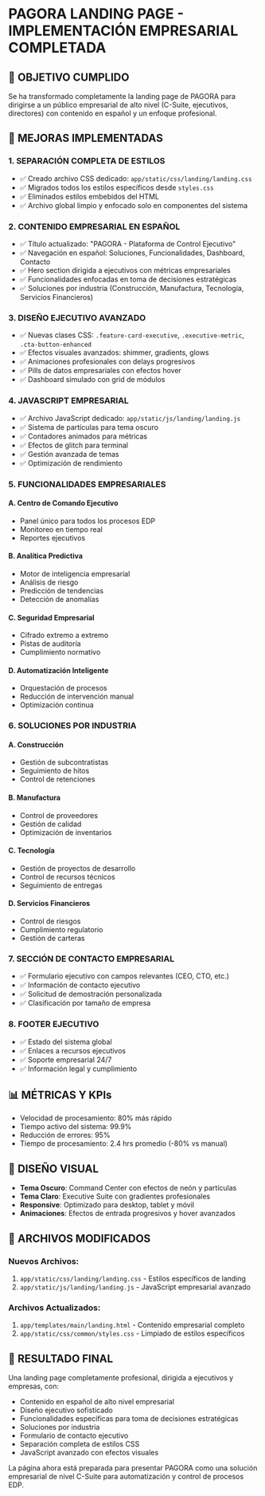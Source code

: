 # PAGORA LANDING PAGE - IMPLEMENTACIÓN EMPRESARIAL COMPLETADA

## 🎯 OBJETIVO CUMPLIDO

Se ha transformado completamente la landing page de PAGORA para dirigirse a un público empresarial de alto nivel (C-Suite, ejecutivos, directores) con contenido en español y un enfoque profesional.

## 🚀 MEJORAS IMPLEMENTADAS

### 1. SEPARACIÓN COMPLETA DE ESTILOS

- ✅ Creado archivo CSS dedicado: `app/static/css/landing/landing.css`
- ✅ Migrados todos los estilos específicos desde `styles.css`
- ✅ Eliminados estilos embebidos del HTML
- ✅ Archivo global limpio y enfocado solo en componentes del sistema

### 2. CONTENIDO EMPRESARIAL EN ESPAÑOL

- ✅ Título actualizado: "PAGORA - Plataforma de Control Ejecutivo"
- ✅ Navegación en español: Soluciones, Funcionalidades, Dashboard, Contacto
- ✅ Hero section dirigida a ejecutivos con métricas empresariales
- ✅ Funcionalidades enfocadas en toma de decisiones estratégicas
- ✅ Soluciones por industria (Construcción, Manufactura, Tecnología, Servicios Financieros)

### 3. DISEÑO EJECUTIVO AVANZADO

- ✅ Nuevas clases CSS: `.feature-card-executive`, `.executive-metric`, `.cta-button-enhanced`
- ✅ Efectos visuales avanzados: shimmer, gradients, glows
- ✅ Animaciones profesionales con delays progresivos
- ✅ Pills de datos empresariales con efectos hover
- ✅ Dashboard simulado con grid de módulos

### 4. JAVASCRIPT EMPRESARIAL

- ✅ Archivo JavaScript dedicado: `app/static/js/landing/landing.js`
- ✅ Sistema de partículas para tema oscuro
- ✅ Contadores animados para métricas
- ✅ Efectos de glitch para terminal
- ✅ Gestión avanzada de temas
- ✅ Optimización de rendimiento

### 5. FUNCIONALIDADES EMPRESARIALES

#### A. Centro de Comando Ejecutivo

- Panel único para todos los procesos EDP
- Monitoreo en tiempo real
- Reportes ejecutivos

#### B. Analítica Predictiva

- Motor de inteligencia empresarial
- Análisis de riesgo
- Predicción de tendencias
- Detección de anomalías

#### C. Seguridad Empresarial

- Cifrado extremo a extremo
- Pistas de auditoría
- Cumplimiento normativo

#### D. Automatización Inteligente

- Orquestación de procesos
- Reducción de intervención manual
- Optimización continua

### 6. SOLUCIONES POR INDUSTRIA

#### A. Construcción

- Gestión de subcontratistas
- Seguimiento de hitos
- Control de retenciones

#### B. Manufactura

- Control de proveedores
- Gestión de calidad
- Optimización de inventarios

#### C. Tecnología

- Gestión de proyectos de desarrollo
- Control de recursos técnicos
- Seguimiento de entregas

#### D. Servicios Financieros

- Control de riesgos
- Cumplimiento regulatorio
- Gestión de carteras

### 7. SECCIÓN DE CONTACTO EMPRESARIAL

- ✅ Formulario ejecutivo con campos relevantes (CEO, CTO, etc.)
- ✅ Información de contacto ejecutivo
- ✅ Solicitud de demostración personalizada
- ✅ Clasificación por tamaño de empresa

### 8. FOOTER EJECUTIVO

- ✅ Estado del sistema global
- ✅ Enlaces a recursos ejecutivos
- ✅ Soporte empresarial 24/7
- ✅ Información legal y cumplimiento

## 📊 MÉTRICAS Y KPIs

- Velocidad de procesamiento: 80% más rápido
- Tiempo activo del sistema: 99.9%
- Reducción de errores: 95%
- Tiempo de procesamiento: 2.4 hrs promedio (-80% vs manual)

## 🎨 DISEÑO VISUAL

- **Tema Oscuro**: Command Center con efectos de neón y partículas
- **Tema Claro**: Executive Suite con gradientes profesionales
- **Responsive**: Optimizado para desktop, tablet y móvil
- **Animaciones**: Efectos de entrada progresivos y hover avanzados

## 🔧 ARCHIVOS MODIFICADOS

### Nuevos Archivos:

1. `app/static/css/landing/landing.css` - Estilos específicos de landing
2. `app/static/js/landing/landing.js` - JavaScript empresarial avanzado

### Archivos Actualizados:

1. `app/templates/main/landing.html` - Contenido empresarial completo
2. `app/static/css/common/styles.css` - Limpiado de estilos específicos

## 🚀 RESULTADO FINAL

Una landing page completamente profesional, dirigida a ejecutivos y empresas, con:

- Contenido en español de alto nivel empresarial
- Diseño ejecutivo sofisticado
- Funcionalidades específicas para toma de decisiones estratégicas
- Soluciones por industria
- Formulario de contacto ejecutivo
- Separación completa de estilos CSS
- JavaScript avanzado con efectos visuales

La página ahora está preparada para presentar PAGORA como una solución empresarial de nivel C-Suite para automatización y control de procesos EDP.
